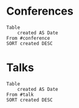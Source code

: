 # Conferences

```dataview
Table 
	created AS Date
From #conference
SORT created DESC
```

# Talks

```dataview
Table 
	created AS Date
From #talk
SORT created DESC
```
